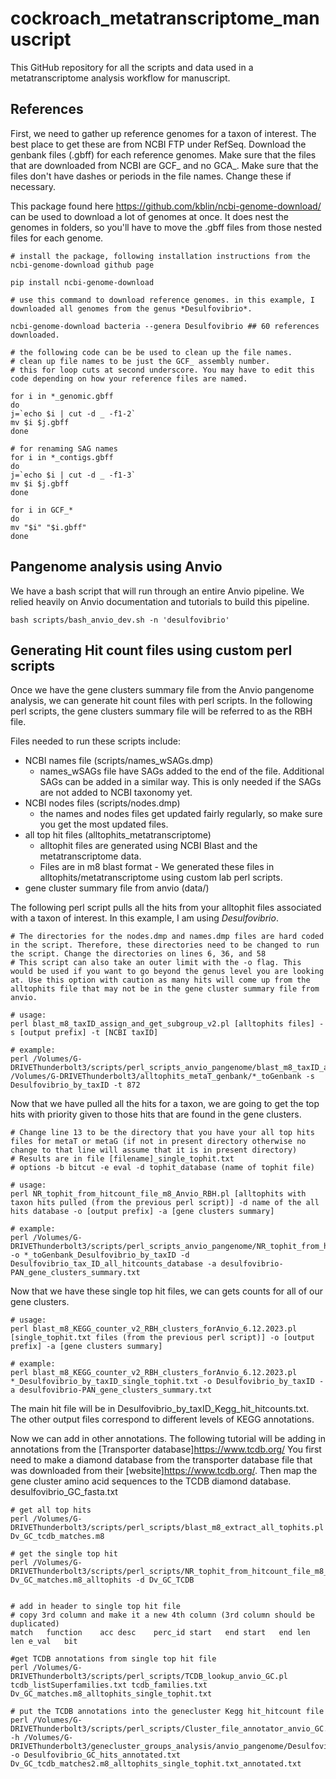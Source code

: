 # cockroach_metatranscriptome_manuscript

This GitHub repository for all the scripts and data used in a metatranscriptome analysis workflow for manuscript.

## References

First, we need to gather up reference genomes for a taxon of interest. The best place to get these are from NCBI FTP under RefSeq. Download the genbank files (.gbff) for each reference genomes. Make sure that the files that are downloaded from NCBI are GCF_ and no GCA_. Make sure that the files don't have dashes or periods in the file names. Change these if necessary. 

This package found here <https://github.com/kblin/ncbi-genome-download/> can be used to download a lot of genomes at once. It does nest the genomes in folders, so you'll have to move the .gbff files from those nested files for each genome. 

```
# install the package, following installation instructions from the ncbi-genome-download github page

pip install ncbi-genome-download

# use this command to download reference genomes. in this example, I downloaded all genomes from the genus *Desulfovibrio*.

ncbi-genome-download bacteria --genera Desulfovibrio ## 60 references downloaded.
```

```
# the following code can be be used to clean up the file names.
# clean up file names to be just the GCF_ assembly number. 
# this for loop cuts at second underscore. You may have to edit this code depending on how your reference files are named. 

for i in *_genomic.gbff
do
j=`echo $i | cut -d _ -f1-2`
mv $i $j.gbff
done

# for renaming SAG names
for i in *_contigs.gbff
do
j=`echo $i | cut -d _ -f1-3`
mv $i $j.gbff
done

for i in GCF_*
do
mv "$i" "$i.gbff"
done
```

## Pangenome analysis using Anvio

We have a bash script that will run through an entire Anvio pipeline. We relied heavily on Anvio documentation and tutorials to build this pipeline. 

```
bash scripts/bash_anvio_dev.sh -n 'desulfovibrio'
```

## Generating Hit count files using custom perl scripts

Once we have the gene clusters summary file from the Anvio pangenome analysis, we can generate hit count files with perl scripts. In the following perl scripts, the gene clusters summary file will be referred to as the RBH file. 

Files needed to run these scripts include:
- NCBI names file (scripts/names_wSAGs.dmp)
	- names_wSAGs file have SAGs added to the end of the file. Additional SAGs can be added in a similar way. This is only needed if the SAGs are not added to NCBI taxonomy yet. 
- NCBI nodes files (scripts/nodes.dmp)
	- the names and nodes files get updated fairly regularly, so make sure you get the most updated files. 
- all top hit files (alltophits_metatranscriptome)
	- alltophit files are generated using NCBI Blast and the metatranscriptome data. 
	- Files are in m8 blast format - We generated these files in alltophits/metatranscriptome using custom lab perl scripts. 
- gene cluster summary file from anvio (data/)


The following perl script pulls all the hits from your alltophit files associated with a taxon of interest. In this example, I am using *Desulfovibrio*.

```
# The directories for the nodes.dmp and names.dmp files are hard coded in the script. Therefore, these directories need to be changed to run the script. Change the directories on lines 6, 36, and 58
# This script can also take an outer limit with the -o flag. This would be used if you want to go beyond the genus level you are looking at. Use this option with caution as many hits will come up from the alltophits file that may not be in the gene cluster summary file from anvio.

# usage:
perl blast_m8_taxID_assign_and_get_subgroup_v2.pl [alltophits files] -s [output prefix] -t [NCBI taxID]

# example:
perl /Volumes/G-DRIVEThunderbolt3/scripts/perl_scripts_anvio_pangenome/blast_m8_taxID_assign_and_get_subgroup_v2.pl /Volumes/G-DRIVEThunderbolt3/alltophits_metaT_genbank/*_toGenbank -s Desulfovibrio_by_taxID -t 872
```

Now that we have pulled all the hits for a taxon, we are going to get the top hits with priority given to those hits that are found in the gene clusters.

```
# Change line 13 to be the directory that you have your all top hits files for metaT or metaG (if not in present directory otherwise no change to that line will assume that it is in present directory)
# Results are in file [filename]_single_tophit.txt
# options -b bitcut -e eval -d tophit_database (name of tophit file)

# usage:
perl NR_tophit_from_hitcount_file_m8_Anvio_RBH.pl [alltophits with taxon hits pulled (from the previous perl script)] -d name of the all hits database -o [output prefix] -a [gene clusters summary]

# example:
perl /Volumes/G-DRIVEThunderbolt3/scripts/perl_scripts_anvio_pangenome/NR_tophit_from_hitcount_file_m8_Anvio_RBH.pl -o *_toGenbank_Desulfovibrio_by_taxID -d Desulfovibrio_tax_ID_all_hitcounts_database -a desulfovibrio-PAN_gene_clusters_summary.txt
```
Now that we have these single top hit files, we can gets counts for all of our gene clusters. 

```
# usage: 
perl blast_m8_KEGG_counter_v2_RBH_clusters_forAnvio_6.12.2023.pl [single_tophit.txt files (from the previous perl script)] -o [output prefix] -a [gene clusters summary]

# example:
perl blast_m8_KEGG_counter_v2_RBH_clusters_forAnvio_6.12.2023.pl *_Desulfovibrio_by_taxID_single_tophit.txt -o Desulfovibrio_by_taxID -a desulfovibrio-PAN_gene_clusters_summary.txt
```
The main hit file will be in Desulfovibrio_by_taxID_Kegg_hit_hitcounts.txt. The other output files correspond to different levels of KEGG annotations.

Now we can add in other annotations. The following tutorial will be adding in annotations from the [Transporter database]<https://www.tcdb.org/>
You first need to make a diamond database from the transporter database file that was downloaded from their [website]<https://www.tcdb.org/>. Then map the gene cluster amino acid sequences to the TCDB diamond database.  desulfovibrio_GC_fasta.txt

```
# get all top hits 
perl /Volumes/G-DRIVEThunderbolt3/scripts/perl_scripts/blast_m8_extract_all_tophits.pl Dv_GC_tcdb_matches.m8

# get the single top hit
perl /Volumes/G-DRIVEThunderbolt3/scripts/perl_scripts/NR_tophit_from_hitcount_file_m8_all.pl Dv_GC_matches.m8_alltophits -d Dv_GC_TCDB


# add in header to single top hit file
# copy 3rd column and make it a new 4th column (3rd column should be duplicated)
match	function	acc	desc	perc_id	start	end	start	end	len	len	e_val	bit

#get TCDB annotations from single top hit file 
perl /Volumes/G-DRIVEThunderbolt3/scripts/perl_scripts/TCDB_lookup_anvio_GC.pl tcdb_listSuperfamilies.txt tcdb_families.txt Dv_GC_matches.m8_alltophits_single_tophit.txt

# put the TCDB annotations into the genecluster Kegg hit_hitcount file
perl /Volumes/G-DRIVEThunderbolt3/scripts/perl_scripts/Cluster_file_annotator_anvio_GC.pl -h /Volumes/G-DRIVEThunderbolt3/genecluster_groups_analysis/anvio_pangenome/Desulfovibrio/anvio_dev/Desulfovibrio_by_taxID_Kegg_hit_hitcounts.txt -o Desulfovibrio_GC_hits_annotated.txt Dv_GC_tcdb_matches2.m8_alltophits_single_tophit.txt_annotated.txt
```
